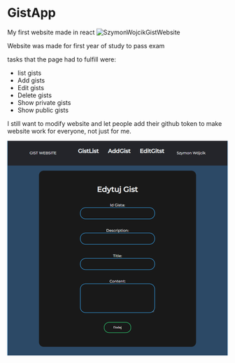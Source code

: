 # GistApp
 My first website made in react <img alt="SzymonWojcikGistWebsite" width="26px" src="https://camo.githubusercontent.com/48d099290b4cb2d7937bcd96e8497cf1845b54a810a6432c70cf944b60b40c77/68747470733a2f2f7261776769742e636f6d2f676f72616e67616a69632f72656163742d69636f6e732f6d61737465722f72656163742d69636f6e732e737667" />

 

 Website was made for first year of study to pass exam
 
tasks that the page had to fulfill were:
 - list gists
 - Add gists
 - Edit gists
 - Delete gists
 - Show private gists
 - Show public gists

 I still want to modify website and let people add their github token to make website work for everyone, not just for me.
 
![Gists_webpage_screen](/GistAppImage.png?raw=true "Gists webpage")
